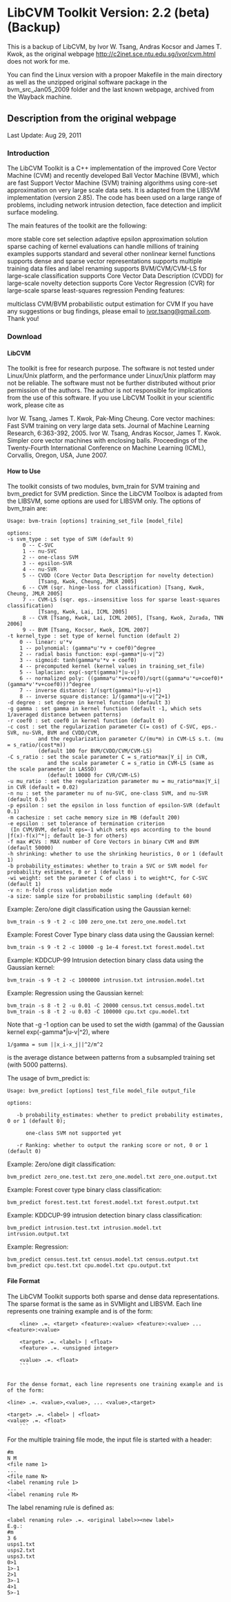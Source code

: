 # LibCVM Toolkit Version: 2.2 (beta) (Backup)

This is a backup of LibCVM, by Ivor W. Tsang, Andras Kocsor and James T. Kwok,
as the original webpage http://c2inet.sce.ntu.edu.sg/ivor/cvm.html
does not work for me.

You can find the Linux version with a propoer Makefile in the main directory
as well as the unzipped original  software package in the bvm_src_Jan05_2009
folder and the last known webpage, archived from the Wayback machine.


## Description from the original webpage

Last Update: Aug 29, 2011


### Introduction

The LibCVM Toolkit is a C++ implementation of the improved Core Vector Machine (CVM) and recently developed Ball Vector Machine (BVM), which are fast Support Vector Machine (SVM) training algorithms using core-set approximation on very large scale data sets. It is adapted from the LIBSVM implementation (version 2.85). The code has been used on a large range of problems, including network intrusion detection, face detection and implicit surface modeling.

The main features of the toolkit are the following:

more stable core set selection
adaptive epsilon approximation solution
sparse caching of kernel evaluations
can handle millions of training examples
supports standard and several other nonlinear kernel functions
supports dense and sparse vector representations
supports multiple training data files and label renaming
supports BVM/CVM/CVM-LS for large-scale classification
supports Core Vector Data Description (CVDD) for large-scale novelty detection
supports Core Vector Regression (CVR) for large-scale sparse least-squares regression
Pending features:

multiclass CVM/BVM
probabilistic output estimation for CVM
If you have any suggestions or bug findings, please email to ivor.tsang@gmail.com. Thank you!

### Download

#### LibCVM

The toolkit is free for research purpose. The software is not tested under Linux/Unix platform, and the performance under Linux/Unix platform may not be reliable.	The software must not be further distributed without prior permission of the authors. The author is not responsible for implications from the use of this software. If you use LibCVM Toolkit in your scientific work, please cite as

Ivor W. Tsang, James T. Kwok, Pak-Ming Cheung. Core vector machines: Fast SVM training on very large data sets. Journal of Machine Learning Research, 6:363-392, 2005.
Ivor W. Tsang, Andras Kocsor, James T. Kwok. Simpler core vector machines with enclosing balls. Proceedings of the Twenty-Fourth International Conference on Machine Learning (ICML), Corvallis, Oregon, USA, June 2007.


#### How to Use

The toolkit consists of two modules, bvm_train for SVM training and bvm_predict for SVM prediction. Since the LibCVM Toolbox is adapted from the LIBSVM, some options are used for LIBSVM only. The options of bvm_train are:

```
Usage: bvm-train [options] training_set_file [model_file]

options:
-s svm_type : set type of SVM (default 9)
	 0 -- C-SVC
	 1 -- nu-SVC
	 2 -- one-class SVM
	 3 -- epsilon-SVR
	 4 -- nu-SVR
	 5 -- CVDD (Core Vector Data Description for novelty detection)
	      [Tsang, Kwok, Cheung, JMLR 2005]
	 6 -- CVM (sqr. hinge-loss for classification) [Tsang, Kwok, Cheung, JMLR 2005]
	 7 -- CVM-LS (sqr. eps.-insensitive loss for sparse least-squares classification)
	      [Tsang, Kwok, Lai, ICML 2005]
	 8 -- CVR [Tsang, Kwok, Lai, ICML 2005], [Tsang, Kwok, Zurada, TNN 2006]
	 9 -- BVM [Tsang, Kocsor, Kwok, ICML 2007]
-t kernel_type : set type of kernel function (default 2)
	0 -- linear: u'*v
	1 -- polynomial: (gamma*u'*v + coef0)^degree
	2 -- radial basis function: exp(-gamma*|u-v|^2)
	3 -- sigmoid: tanh(gamma*u'*v + coef0)
	4 -- precomputed kernel (kernel values in training_set_file)
	5 -- laplacian: exp(-sqrt(gamma)*|u-v|)
	6 -- normalized poly: ((gamma*u'*v+coef0)/sqrt((gamma*u'*u+coef0)*(gamma*v'*v+coef0)))^degree
	7 -- inverse distance: 1/(sqrt(gamma)*|u-v|+1)
	8 -- inverse square distance: 1/(gamma*|u-v|^2+1)
-d degree : set degree in kernel function (default 3)
-g gamma : set gamma in kernel function (default -1, which sets 1/averaged distance between patterns)
-r coef0 : set coef0 in kernel function (default 0)
-c cost : set the regularization parameter C(= cost) of C-SVC, eps.-SVR, nu-SVR, BVM and CVDD/CVM,
          and the regularization parameter C/(mu*m) in CVM-LS s.t. (mu = s_ratio/(cost*m))
          (default 100 for BVM/CVDD/CVM/CVM-LS)
-C s_ratio : set the scale parameter C = s_ratio*max|Y_i| in CVR,
             and the scale parameter C = s_ratio in CVM-LS (same as the scale parameter in LASSO)
             (default 10000 for CVR/CVM-LS)
-u mu_ratio : set the regularization parameter mu = mu_ratio*max|Y_i| in CVR (default = 0.02)
-n nu : set the parameter nu of nu-SVC, one-class SVM, and nu-SVR (default 0.5)
-p epsilon : set the epsilon in loss function of epsilon-SVR (default 0.1)
-m cachesize : set cache memory size in MB (default 200)
-e epsilon : set tolerance of termination criterion
 (In CVM/BVM, default eps=-1 which sets eps according to the bound |f(x)-f(x)^*|; default 1e-3 for others)
-f max #CVs : MAX number of Core Vectors in binary CVM and BVM (default 50000)
-h shrinking: whether to use the shrinking heuristics, 0 or 1 (default 1)
-b probability_estimates: whether to train a SVC or SVR model for probability estimates, 0 or 1 (default 0)
-wi weight: set the parameter C of class i to weight*C, for C-SVC (default 1)
-v n: n-fold cross validation mode
-a size: sample size for probabilistic sampling (default 60)
```

Example: Zero/one digit classification using the Gaussian kernel:

    bvm_train -s 9 -t 2 -c 100 zero_one.txt zero_one.model.txt

Example: Forest Cover Type binary class data using the Gaussian kernel:

    bvm_train -s 9 -t 2 -c 10000 -g 1e-4 forest.txt forest.model.txt

Example: KDDCUP-99 Intrusion detection binary class data using the Gaussian kernel:

    bvm_train -s 9 -t 2 -c 1000000 intrusion.txt intrusion.model.txt

Example: Regression using the Gaussian kernel:

    bvm_train -s 8 -t 2 -u 0.01 -C 20000 census.txt census.model.txt
    bvm_train -s 8 -t 2 -u 0.03 -C 100000 cpu.txt cpu.model.txt

Note that -g -1 option can be used to set the width (gamma) of the Gaussian kernel exp(-gamma*|u-v|^2), where

    1/gamma = sum ||x_i-x_j||^2/m^2

is the average distance between patterns from a subsampled training set (with 5000 patterns).

The usage of bvm_predict is:

```
Usage: bvm_predict [options] test_file model_file output_file

options:

   -b probability_estimates: whether to predict probability estimates, 0 or 1 (default 0);

      one-class SVM not supported yet

   -r Ranking: whether to output the ranking score or not, 0 or 1 (default 0)
```

Example: Zero/one digit classification:

    bvm_predict zero_one.test.txt zero_one.model.txt zero_one.output.txt

Example: Forest cover type binary class classification:

    bvm_predict forest.test.txt forest.model.txt forest.output.txt

Example: KDDCUP-99 intrusion detection binary class classification:

    bvm_predict intrusion.test.txt intrusion.model.txt intrusion.output.txt

Example: Regression:

    bvm_predict census.test.txt census.model.txt census.output.txt
    bvm_predict cpu.test.txt cpu.model.txt cpu.output.txt


#### File Format

The LibCVM Toolkit supports both sparse and dense data representations. The sparse format is the same as in SVMlight and LIBSVM. Each line represents one training example and is of the form:
```
    <line> .=. <target> <feature>:<value> <feature>:<value> ... <feature>:<value>

    <target> .=. <label> | <float>
    <feature> .=. <unsigned integer>

    <value> .=. <float>
	```


For the dense format, each line represents one training example and is of the form:

```
    <line> .=. <value>,<value>, ... <value>,<target>

    <target> .=. <label> | <float>
    <value> .=. <float>
		```

For the multiple training file mode, the input file is started with a header:

```
#m
N M
<file name 1>
...
<file name N>
<label renaming rule 1>
...
<label renaming rule M>
```

The label renaming rule is defined as:

```
<label renaming rule> .=. <original label>><new label>
E.g.:
#m
3 6
usps1.txt
usps2.txt
usps3.txt
0>1
1>-1
2>1
3>-1
4>1
5>-1
```
